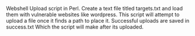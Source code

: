 Webshell Upload script in Perl. Create a text file titled targets.txt and load them with vulnerable websites like wordpress. This script will attempt to upload a file once it finds a path to place it. Successful uploads are saved in success.txt Which the script will make after its uploaded.
